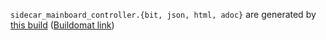 `sidecar_mainboard_controller.{bit, json, html, adoc}` are generated by
[this build](https://github.com/oxidecomputer/quartz/runs/8989279861)
([Buildomat link](https://buildomat.eng.oxide.computer/wg/0/details/01GFRJR8YP2J4CXACZ7TX8QKAX/7BSzfDD8A3oTJGB6WixAyTtI7vXvO0LW6RP8Wn9JuEiAv3rw/01GFRJRKWT4Y9654VBZ15KY94V))
